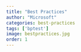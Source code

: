 ```yaml
---
title: "Best Practices"
author: "Microsoft"
categories: best-practices
tags: ['bptest']
image: bestpractices.jpg
order: 1
---
```

